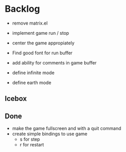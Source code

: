 # Backlog
- remove matrix.el
- implement game run / stop
- center the game appropiately
- Find good font for run buffer

- add ability for comments in game buffer
- define infinite mode
- define earth mode

## Icebox


## Done
- make the game fullscreen and with a quit command
- create simple bindings to use game
  - s for step
  - r for restart
